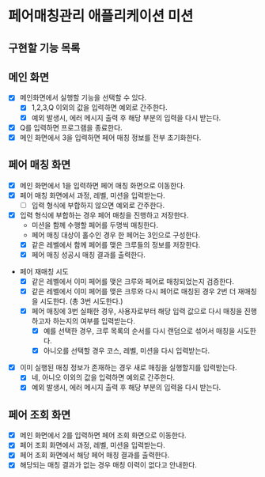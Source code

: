 # 페어매칭관리 애플리케이션 미션

## 구현할 기능 목록

## 메인 화면

- [x] 메인화면에서 실행할 기능을 선택할 수 있다.
  - [x] 1,2,3,Q 이외의 값을 입력하면 예외로 간주한다.
  - [x] 예외 발생시, 에러 메시지 출력 후 해당 부분의 입력을 다시 받는다.
- [x] Q를 입력하면 프로그램을 종료한다.
- [x] 메인 화면에서 3을 입력하면 페어 매칭 정보를 전부 초기화한다.

## 페어 매칭 화면

- [x] 메인 화면에서 1을 입력하면 페어 매칭 화면으로 이동한다.
- [x] 페어 매칭 화면에서 과정, 레벨, 미션을 입력받는다.
  - [ ] 입력 형식에 부합하지 않으면 예외로 간주한다.
- [x] 입력 형식에 부합하는 경우 페어 매칭을 진행하고 저장한다.
  - 미션을 함께 수행할 페어를 두명씩 매칭한다.
  - 페어 매칭 대상이 홀수인 경우 한 페어는 3인으로 구성한다.
  - [x] 같은 레벨에서 함께 페어를 맺은 크루들의 정보를 저장한다.
  - [x] 페어 매칭 성공시 매칭 결과를 출력한다.

- 페어 재매칭 시도
  - [x] 같은 레벨에서 이미 페어를 맺은 크루와 페어로 매칭되었는지 검증한다.
  - [x] 같은 레벨에서 이미 페어를 맺은 크루와 다시 페어로 매칭된 경우 2번 더 재매칭을 시도한다. (총 3번 시도한다.)
  - [x] 페어 매칭에 3번 실패한 경우, 사용자로부터 해당 입력 값으로 다시 매칭을 진행하고자 하는지의 여부를 입력받는다.
    - [x] 예를 선택한 경우, 크루 목록의 순서를 다시 랜덤으로 섞어서 매칭을 시도한다.
    - [x] 아니오를 선택할 경우 코스, 레벨, 미션을 다시 입력받는다.

- [x] 이미 실행된 매칭 정보가 존재하는 경우 새로 매칭을 실행할지를 입력받는다.
  - [x] 네, 아니오 이외의 값을 입력하면 예외로 간주한다.
  - [x] 예외 발생시, 에러 메시지 출력 후 해당 부분의 입력을 다시 받는다.

## 페어 조회 화면

- [x] 메인 화면에서 2를 입력하면 페어 조회 화면으로 이동한다.
- [x] 페어 조회 화면에서 과정, 레벨, 미션을 입력받는다.
- [x] 페어 조회 화면에서 해당 페어 매칭 결과를 출력한다.
- [x] 해당되는 매칭 결과가 없는 경우 매칭 이력이 없다고 안내한다.
